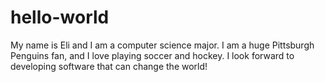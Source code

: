 # hello-world

My name is Eli and I am a computer science major. 
I am a huge Pittsburgh Penguins fan, and I love playing soccer and hockey.
I look forward to developing software that can change the world!
